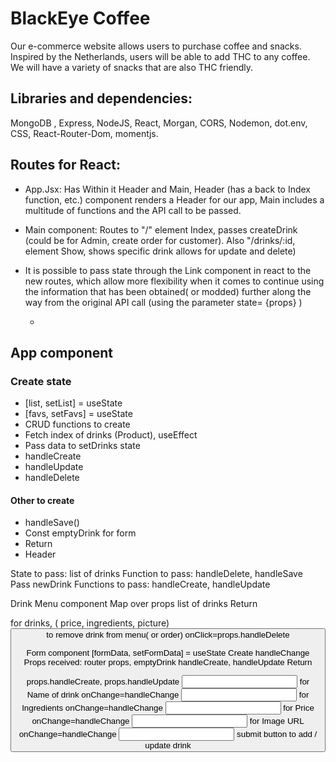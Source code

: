 # BlackEye Coffee

Our e-commerce website allows users to purchase coffee and snacks. Inspired by the Netherlands, users will be able to add THC to any coffee. We will have a variety of snacks that are also THC friendly.

## Libraries and dependencies:

MongoDB , Express, NodeJS, React, Morgan, CORS, Nodemon, dot.env, CSS, React-Router-Dom, momentjs. 


## Routes for React:
- App.Jsx: Has Within it Header and Main, Header (has a back to Index function, etc.) component renders a Header for our app, Main includes a multitude of functions and the API call to be passed.
- Main component: Routes to "/" element Index, passes createDrink (could be for Admin, create order for customer). Also "/drinks/:id, element Show, shows specific drink allows for update and delete)
- It is possible to pass state through the Link component in react to the new routes, which allow more flexibility when it comes to continue using the information that has been obtained( or modded) further along the way from the original API call (using the parameter state= {props} )

    - 

## App component

### Create state

- [list, setList] = useState
- [favs, setFavs] = useState
- CRUD functions to create
- Fetch index of drinks (Product), useEffect
- Pass data to setDrinks state
- handleCreate
- handleUpdate
- handleDelete
#### Other to create
- handleSave()
- Const emptyDrink for form
- Return
- Header
<Drinks menu />
State to pass: list of drinks
Function to pass: handleDelete, handleSave

<Form />
Pass newDrink
Functions to pass: handleCreate, handleUpdate

Drink Menu component
Map over props list of drinks
Return
<div> for drinks, ( price, ingredients, picture)
<button/> to remove drink from menu( or order)
onClick=props.handleDelete

Form component
[formData, setFormData] = useState
Create handleChange
Props received: router props, emptyDrink handleCreate, handleUpdate
Return
<form />
props.handleCreate, props.handleUpdate
<input /> for Name of drink
onChange=handleChange
<input /> for Ingredients
onChange=handleChange
<input /> for Price
onChange=handleChange
<input /> for Image URL
onChange=handleChange
<input /> submit button to add / update drink
